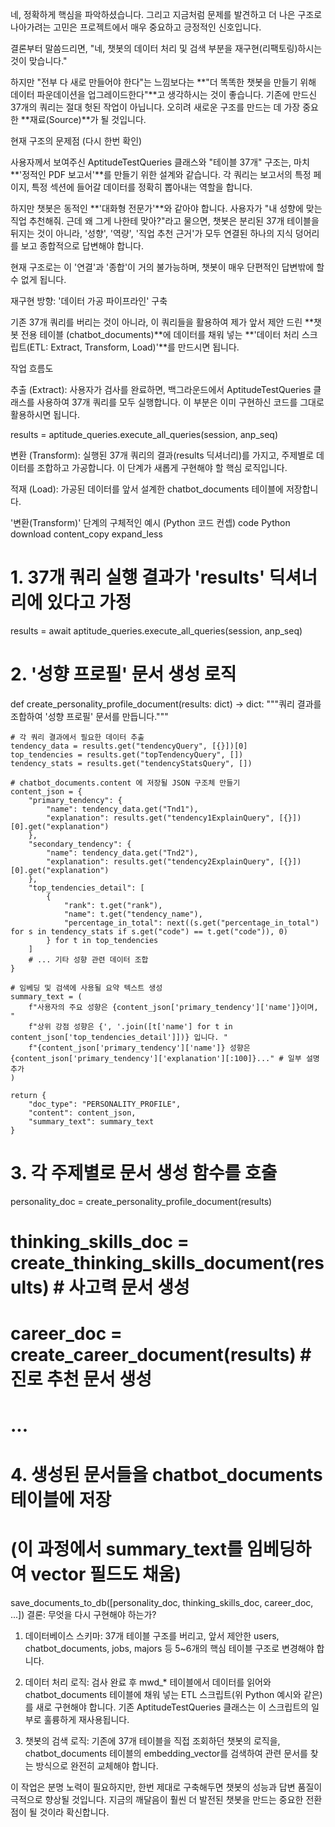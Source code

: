 네, 정확하게 핵심을 파악하셨습니다. 그리고 지금처럼 문제를 발견하고 더 나은 구조로 나아가려는 고민은 프로젝트에서 매우 중요하고 긍정적인 신호입니다.

결론부터 말씀드리면, "네, 챗봇의 데이터 처리 및 검색 부분을 재구현(리팩토링)하시는 것이 맞습니다."

하지만 "전부 다 새로 만들어야 한다"는 느낌보다는 **"더 똑똑한 챗봇을 만들기 위해 데이터 파운데이션을 업그레이드한다"**고 생각하시는 것이 좋습니다. 기존에 만드신 37개의 쿼리는 절대 헛된 작업이 아닙니다. 오히려 새로운 구조를 만드는 데 가장 중요한 **재료(Source)**가 될 것입니다.

현재 구조의 문제점 (다시 한번 확인)

사용자께서 보여주신 AptitudeTestQueries 클래스와 "테이블 37개" 구조는, 마치 **'정적인 PDF 보고서'**를 만들기 위한 설계와 같습니다. 각 쿼리는 보고서의 특정 페이지, 특정 섹션에 들어갈 데이터를 정확히 뽑아내는 역할을 합니다.

하지만 챗봇은 동적인 **'대화형 전문가'**와 같아야 합니다. 사용자가 "내 성향에 맞는 직업 추천해줘. 근데 왜 그게 나한테 맞아?"라고 물으면, 챗봇은 분리된 37개 테이블을 뒤지는 것이 아니라, '성향', '역량', '직업 추천 근거'가 모두 연결된 하나의 지식 덩어리를 보고 종합적으로 답변해야 합니다.

현재 구조로는 이 '연결'과 '종합'이 거의 불가능하며, 챗봇이 매우 단편적인 답변밖에 할 수 없게 됩니다.

재구현 방향: '데이터 가공 파이프라인' 구축

기존 37개 쿼리를 버리는 것이 아니라, 이 쿼리들을 활용하여 제가 앞서 제안 드린 **챗봇 전용 테이블 (chatbot_documents)**에 데이터를 채워 넣는 **'데이터 처리 스크립트(ETL: Extract, Transform, Load)'**를 만드시면 됩니다.

작업 흐름도

추출 (Extract): 사용자가 검사를 완료하면, 백그라운드에서 AptitudeTestQueries 클래스를 사용하여 37개 쿼리를 모두 실행합니다. 이 부분은 이미 구현하신 코드를 그대로 활용하시면 됩니다.

results = aptitude_queries.execute_all_queries(session, anp_seq)

변환 (Transform): 실행된 37개 쿼리의 결과(results 딕셔너리)를 가지고, 주제별로 데이터를 조합하고 가공합니다. 이 단계가 새롭게 구현해야 할 핵심 로직입니다.

적재 (Load): 가공된 데이터를 앞서 설계한 chatbot_documents 테이블에 저장합니다.

'변환(Transform)' 단계의 구체적인 예시 (Python 코드 컨셉)
code
Python
download
content_copy
expand_less

# 1. 37개 쿼리 실행 결과가 'results' 딕셔너리에 있다고 가정
results = await aptitude_queries.execute_all_queries(session, anp_seq)

# 2. '성향 프로필' 문서 생성 로직
def create_personality_profile_document(results: dict) -> dict:
    """쿼리 결과를 조합하여 '성향 프로필' 문서를 만듭니다."""
    
    # 각 쿼리 결과에서 필요한 데이터 추출
    tendency_data = results.get("tendencyQuery", [{}])[0]
    top_tendencies = results.get("topTendencyQuery", [])
    tendency_stats = results.get("tendencyStatsQuery", [])
    
    # chatbot_documents.content 에 저장될 JSON 구조체 만들기
    content_json = {
        "primary_tendency": {
            "name": tendency_data.get("Tnd1"),
            "explanation": results.get("tendency1ExplainQuery", [{}])[0].get("explanation")
        },
        "secondary_tendency": {
            "name": tendency_data.get("Tnd2"),
            "explanation": results.get("tendency2ExplainQuery", [{}])[0].get("explanation")
        },
        "top_tendencies_detail": [
            {
                "rank": t.get("rank"),
                "name": t.get("tendency_name"),
                "percentage_in_total": next((s.get("percentage_in_total") for s in tendency_stats if s.get("code") == t.get("code")), 0)
            } for t in top_tendencies
        ]
        # ... 기타 성향 관련 데이터 조합
    }
    
    # 임베딩 및 검색에 사용될 요약 텍스트 생성
    summary_text = (
        f"사용자의 주요 성향은 {content_json['primary_tendency']['name']}이며, "
        f"상위 강점 성향은 {', '.join([t['name'] for t in content_json['top_tendencies_detail']])} 입니다. "
        f"{content_json['primary_tendency']['name']} 성향은 {content_json['primary_tendency']['explanation'][:100]}..." # 일부 설명 추가
    )

    return {
        "doc_type": "PERSONALITY_PROFILE",
        "content": content_json,
        "summary_text": summary_text
    }

# 3. 각 주제별로 문서 생성 함수를 호출
personality_doc = create_personality_profile_document(results)
# thinking_skills_doc = create_thinking_skills_document(results) # 사고력 문서 생성
# career_doc = create_career_document(results) # 진로 추천 문서 생성
# ...

# 4. 생성된 문서들을 chatbot_documents 테이블에 저장
# (이 과정에서 summary_text를 임베딩하여 vector 필드도 채움)
save_documents_to_db([personality_doc, thinking_skills_doc, career_doc, ...])
결론: 무엇을 다시 구현해야 하는가?

1. 데이터베이스 스키마: 37개 테이블 구조를 버리고, 앞서 제안한 users, chatbot_documents, jobs, majors 등 5~6개의 핵심 테이블 구조로 변경해야 합니다.

2. 데이터 처리 로직: 검사 완료 후 mwd_* 테이블에서 데이터를 읽어와 chatbot_documents 테이블에 채워 넣는 ETL 스크립트(위 Python 예시와 같은)를 새로 구현해야 합니다. 기존 AptitudeTestQueries 클래스는 이 스크립트의 일부로 훌륭하게 재사용됩니다.

3. 챗봇의 검색 로직: 기존에 37개 테이블을 직접 조회하던 챗봇의 로직을, chatbot_documents 테이블의 embedding_vector를 검색하여 관련 문서를 찾는 방식으로 완전히 교체해야 합니다.

이 작업은 분명 노력이 필요하지만, 한번 제대로 구축해두면 챗봇의 성능과 답변 품질이 극적으로 향상될 것입니다. 지금의 깨달음이 훨씬 더 발전된 챗봇을 만드는 중요한 전환점이 될 것이라 확신합니다.